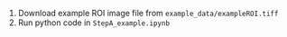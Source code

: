 1. Download example ROI image file from `example_data/exampleROI.tiff`
2. Run python code in `StepA_example.ipynb`
